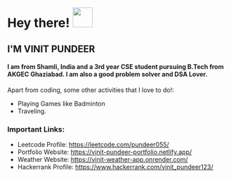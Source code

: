 # Hey there! <img src="https://raw.githubusercontent.com/igorkowalczyk/igorkowalczyk/master/src/images/wave.gif" width="45px">
## I'M VINIT PUNDEER
####  I am from Shamli, India and a 3rd year CSE student pursuing B.Tech from AKGEC Ghaziabad. I am also a good problem solver and DSA Lover.
Apart from coding, some other activities that I love to do!:
 - Playing Games like Badminton
 - Traveling. 
### Important Links:
   - Leetcode Profile: https://leetcode.com/pundeer055/
   - Portfolio Website: https://vinit-pundeer-portfolio.netlify.app/
   - Weather Website: https://vinit-weather-app.onrender.com/
   - Hackerrank Profile: https://www.hackerrank.com/vinit_pundeer123/

